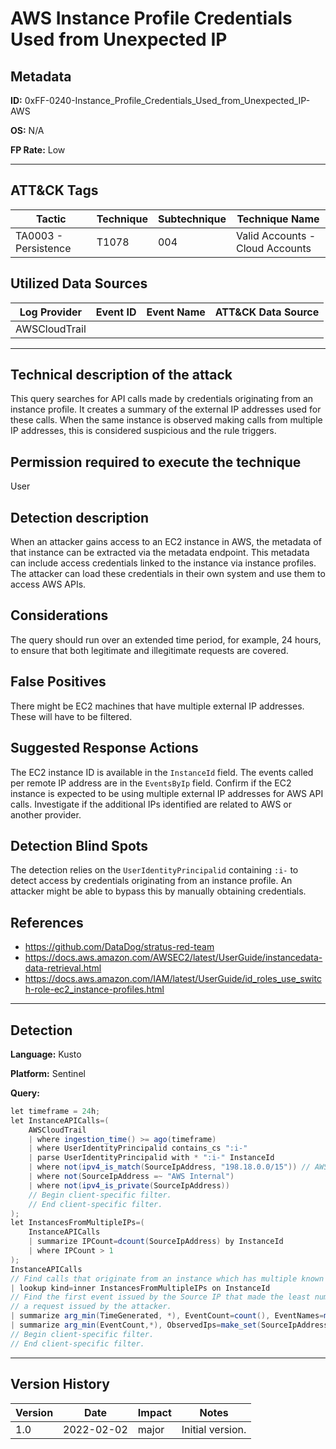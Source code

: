 # AWS Instance Profile Credentials Used from Unexpected IP

## Metadata
**ID:** 0xFF-0240-Instance_Profile_Credentials_Used_from_Unexpected_IP-AWS

**OS:** N/A

**FP Rate:** Low

---

## ATT&CK Tags

| Tactic | Technique | Subtechnique | Technique Name |
|---|---|---| --- |
| TA0003 - Persistence | T1078 | 004 | Valid Accounts - Cloud Accounts|

## Utilized Data Sources

| Log Provider | Event ID | Event Name | ATT&CK Data Source |
|---------|---------|----------|---------|
|AWSCloudTrail||||
---

## Technical description of the attack
​This query searches for API calls made by credentials originating from an instance profile. It creates a summary of the external IP addresses used for these calls. When the same instance is observed making calls from multiple IP addresses, this is considered suspicious and the rule triggers.


## Permission required to execute the technique
User

## Detection description
When an attacker gains access to an EC2 instance in AWS, the metadata of that instance can be extracted via the metadata endpoint. This metadata can include access credentials linked to the instance via instance profiles. The attacker can load these credentials in their own system and use them to access AWS APIs.


## Considerations
The query should run over an extended time period, for example, 24 hours, to ensure that both legitimate and illegitimate requests are covered.


## False Positives
There might be EC2 machines that have multiple external IP addresses. These will have to be filtered.


## Suggested Response Actions
The EC2 instance ID is available in the `InstanceId` field. The events called per remote IP address are in the `EventsByIp` field. Confirm if the EC2 instance is expected to be using multiple external IP addresses for AWS API calls. Investigate if the additional IPs identified are related to AWS or another provider.


## Detection Blind Spots
The detection relies on the `UserIdentityPrincipalid` containing `:i-` to detect access by credentials originating from an instance profile. An attacker might be able to bypass this by manually obtaining credentials.


## References
* https://github.com/DataDog/stratus-red-team
* https://docs.aws.amazon.com/AWSEC2/latest/UserGuide/instancedata-data-retrieval.html
* https://docs.aws.amazon.com/IAM/latest/UserGuide/id_roles_use_switch-role-ec2_instance-profiles.html

---

## Detection

**Language:** Kusto

**Platform:** Sentinel

**Query:**
```C#
let timeframe = 24h;
let InstanceAPICalls=(
    AWSCloudTrail
    | where ingestion_time() >= ago(timeframe)
    | where UserIdentityPrincipalid contains_cs ":i-"
    | parse UserIdentityPrincipalid with * ":i-" InstanceId
    | where not(ipv4_is_match(SourceIpAddress, "198.18.0.0/15")) // AWS interconnect.
    | where not(SourceIpAddress =~ "AWS Internal")
    | where not(ipv4_is_private(SourceIpAddress))
    // Begin client-specific filter.
    // End client-specific filter.
);
let InstancesFromMultipleIPs=(
    InstanceAPICalls
    | summarize IPCount=dcount(SourceIpAddress) by InstanceId
    | where IPCount > 1
);
InstanceAPICalls
// Find calls that originate from an instance which has multiple known IPs.
| lookup kind=inner InstancesFromMultipleIPs on InstanceId
// Find the first event issued by the Source IP that made the least number of calls since that is likely to be
// a request issued by the attacker.
| summarize arg_min(TimeGenerated, *), EventCount=count(), EventNames=make_set(EventName) by InstanceId, SourceIpAddress
| summarize arg_min(EventCount,*), ObservedIps=make_set(SourceIpAddress),RequestCountByIp=make_bag(pack(SourceIpAddress, EventCount)),EventsByIp=make_bag(pack(SourceIpAddress, EventNames)) by InstanceId
// Begin client-specific filter.
// End client-specific filter.
```


---

## Version History
| Version | Date | Impact | Notes |
|---------|------|--------|------|
| 1.0  | 2022-02-02| major | Initial version. |